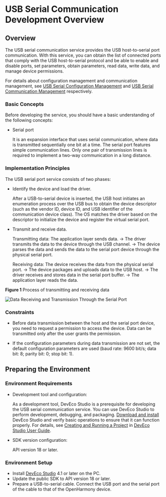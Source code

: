 # USB Serial Communication Development Overview

## Overview

The USB serial communication service provides the USB host-to-serial port communication. With this service, you can obtain the list of connected ports that comply with the USB host-to-serial protocol and be able to enable and disable ports, set parameters, obtain parameters, read data, write data, and manage device permissions.

For details about configuration management and communication management, see [USB Serial Configuration Management](usbSerial-configuration.md) and [USB Serial Communication Management](usbSerial-communication.md) respectively.

### Basic Concepts

Before developing the service, you should have a basic understanding of the following concepts:

- Serial port
  
  It is an expansion interface that uses serial communication, where data is transmitted sequentially one bit at a time. The serial port features simple communication lines. Only one pair of transmission lines is required to implement a two-way communication in a long distance.

### Implementation Principles

The USB serial port service consists of two phases:

- Identify the device and load the driver.

  After a USB-to-serial device is inserted, the USB host initiates an enumeration process over the USB bus to obtain the device descriptor (such as the vendor ID, device ID, and USB identifier of the communication device class). The OS matches the driver based on the descriptor to initialize the device and register the virtual serial port.

- Transmit and receive data.

  Transmitting data:
  The application layer sends data. → The driver transmits the data to the device through the USB channel. → The device parses the data and sends the data to the serial port device through the physical serial port.
  
  Receiving data:
  The device receives the data from the physical serial port. → The device packages and uploads data to the USB host. → The driver receives and stores data in the serial port buffer. → The application layer reads the data.


**Figure 1** Process of transmitting and receiving data

![Data Receiving and Transmission Through the Serial Port](../figures/en-us_image_22989BBB5490.png)

### Constraints

- Before data transmission between the host and the serial port device, you need to request a permission to access the device. Data can be transmitted only after the user grants the permission.

- If the configuration parameters during data transmission are not set, the default configuration parameters are used (baud rate: 9600 bit/s; data bit: 8; parity bit: 0; stop bit: 1).

## Preparing the Environment

### Environment Requirements

- Development tool and configuration:

  As a development tool, DevEco Studio is a prerequisite for developing the USB serial communication service. You can use DevEco Studio to perform development, debugging, and packaging. [Download and install](https://developer.huawei.com/consumer/en/download/) DevEco Studio and verify basic operations to ensure that it can function properly. For details, see [Creating and Running a Project](https://developer.huawei.com/consumer/en/doc/harmonyos-guides-V14/ide-create-new-project-V14) in [DevEco Studio User Guide](https://developer.huawei.com/consumer/en/doc/harmonyos-guides-V14/ide-tools-overview-V14).

- SDK version configuration:

  API version 18 or later.

### Environment Setup

- Install [DevEco Studio](https://developer.huawei.com/consumer/en/download/deveco-studio) 4.1 or later on the PC.
- Update the public SDK to API version 18 or later.
- Prepare a USB-to-serial cable. Connect the USB port and the serial port of the cable to that of the OpenHarmony device.
